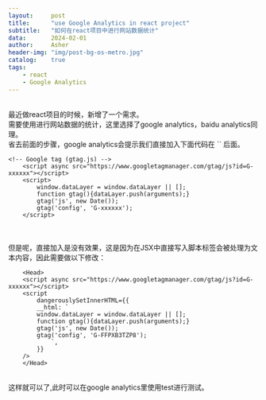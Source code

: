 ```yaml
---
layout:     post
title:      "use Google Analytics in react project"
subtitle:   "如何在react项目中进行网站数据统计"
data:       2024-02-01
author:     Asher
header-img: "img/post-bg-os-metro.jpg"
catalog:    true
tags:       
    - react
    - Google Analytics
---
```

<div>
<br>最近做react项目的时候，新增了一个需求。
<br>需要使用进行网站数据的统计，这里选择了google analytics，baidu analytics同理。
<br>省去前面的步骤，google analytics会提示我们直接加入下面代码在 `<head>` 后面。

    <!-- Google tag (gtag.js) -->
        <script async src="https://www.googletagmanager.com/gtag/js?id=G-xxxxxx"></script>
        <script>
            window.dataLayer = window.dataLayer || [];
            function gtag(){dataLayer.push(arguments);}
            gtag('js', new Date());
            gtag('config', 'G-xxxxxx');
        </script>
<br>
<br>但是呢，直接加入是没有效果，这是因为在JSX中直接写入脚本标签会被处理为文本内容，因此需要做以下修改：

        <Head>
        <script async src="https://www.googletagmanager.com/gtag/js?id=G-xxxxxx"></script>
        <script
            dangerouslySetInnerHTML={{
            __html: `
            window.dataLayer = window.dataLayer || [];
            function gtag(){dataLayer.push(arguments);}
            gtag('js', new Date());
            gtag('config', 'G-FFPXB3TZP8');
                `,
            }}
        />
        </Head>

<br>这样就可以了,此时可以在google analytics里使用test进行测试。
</div>